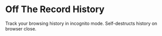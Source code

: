 # Off The Record History

Track your browsing history in incognito mode. Self-destructs history on browser close.
